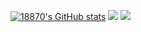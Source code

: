 [![18870's GitHub stats](https://github-readme-stats.vercel.app/api?username=18870&show_icons=true)](https://github.com/anuraghazra/github-readme-stats)
[![](https://wakatime.com/share/@18870/ccb54097-eaca-4676-b34a-552c1a209218.png)](https://wakatime.com/)
[![](https://wakatime.com/share/@18870/09951033-f025-43ef-9c62-317fdf08573b.png)](https://wakatime.com/)
